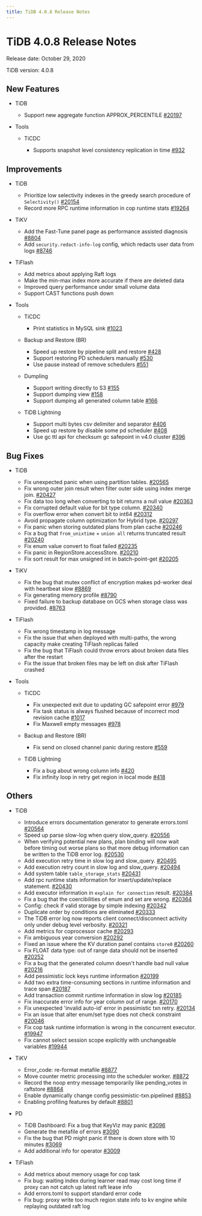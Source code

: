 ```yaml
---
title: TiDB 4.0.8 Release Notes
---
```


# TiDB 4.0.8 Release Notes

Release date: October 29, 2020

TiDB version: 4.0.8

## New Features

+ TiDB

    - Support new aggregate function APPROX_PERCENTILE [#20197](https://github.com/pingcap/tidb/pull/20197)

+ Tools

    + TiCDC

        - Supports snapshot level consistency replication in time [#932](https://github.com/pingcap/ticdc/pull/932)

## Improvements

+ TiDB

    - Prioritize low selectivity indexes in the greedy search procedure of `Selectivity()` [#20154](https://github.com/pingcap/tidb/pull/20154)
    - Record more RPC runtime information in cop runtime stats [#19264](https://github.com/pingcap/tidb/pull/19264)

+ TiKV

    - Add the Fast-Tune panel page as performance assisted diagnosis [#8804](https://github.com/tikv/tikv/pull/8804)
    - Add `security.redact-info-log` config, which redacts user data from logs [#8746](https://github.com/tikv/tikv/pull/8746)

+ TiFlash

    - Add metrics about applying Raft logs
    - Make the min-max index more accurate if there are deleted data
    - Improved query performance under small volume data
    - Support CAST functions push down

+ Tools

    + TiCDC

        - Print statistics in MySQL sink [#1023](https://github.com/pingcap/ticdc/pull/1023)

    + Backup and Restore (BR)

        - Speed up restore by pipeline split and restore [#428](https://github.com/pingcap/br/pull/428)
        - Support restoring PD schedulers manually [#530](https://github.com/pingcap/br/pull/530)
        - Use pause instead of remove schedulers [#551](https://github.com/pingcap/br/pull/551)

    + Dumpling

        - Support writing directly to S3 [#155](https://github.com/pingcap/dumpling/pull/155)
        - Support dumping view [#158](https://github.com/pingcap/dumpling/pull/158)
        - Support dumping all generated column table [#166](https://github.com/pingcap/dumpling/pull/166)

    + TiDB Lightning

        - Support multi bytes csv delimiter and separator [#406](https://github.com/pingcap/tidb-lightning/pull/406)
        - Speed up restore by disable some pd scheduler [#408](https://github.com/pingcap/tidb-lightning/pull/408)
        - Use gc ttl api for checksum gc safepoint in v4.0 cluster [#396](https://github.com/pingcap/tidb-lightning/pull/396)

## Bug Fixes

+ TiDB

    - Fix unexpected panic when using partition tables. [#20565](https://github.com/pingcap/tidb/pull/20565)
    - Fix wrong outer join result when filter outer side using index merge join. [#20427](https://github.com/pingcap/tidb/pull/20427)
    - Fix data too long when converting to bit returns a null value [#20363](https://github.com/pingcap/tidb/pull/20363)
    - Fix corrupted default value for bit type column. [#20340](https://github.com/pingcap/tidb/pull/20340)
    - Fix overflow error when convert bit to int64 [#20312](https://github.com/pingcap/tidb/pull/20312)
    - Avoid propagate column optimization for Hybrid type. [#20297](https://github.com/pingcap/tidb/pull/20297)
    - Fix panic when storing outdated plans from plan cache [#20246](https://github.com/pingcap/tidb/pull/20246)
    - Fix a bug that `from_unixtime` + `union all` returns truncated result [#20240](https://github.com/pingcap/tidb/pull/20240)
    - Fix enum value convert to float failed [#20235](https://github.com/pingcap/tidb/pull/20235)
    - Fix panic in RegionStore.accessStore. [#20210](https://github.com/pingcap/tidb/pull/20210)
    - Fix sort result for max unsigned int in batch-point-get [#20205](https://github.com/pingcap/tidb/pull/20205)

+ TiKV

    - Fix the bug that mutex conflict of encryption makes pd-worker deal with heartbeat slow [#8869](https://github.com/tikv/tikv/pull/8869)
    - Fix generating memory profile [#8790](https://github.com/tikv/tikv/pull/8790)
    - Fixed failure to backup database on GCS when storage class was provided. [#8763](https://github.com/tikv/tikv/pull/8763)

+ TiFlash

    - Fix wrong timestamp in log message
    - Fix the issue that when deployed with multi-paths, the wrong capacity make creating TiFlash replicas failed
    - Fix the bug that TiFlash could throw errors about broken data files after the restart
    - Fix the issue that broken files may be left on disk after TiFlash crashed

+ Tools

    + TiCDC

        - Fix unexpected exit due to updating GC safepoint error [#979](https://github.com/pingcap/ticdc/pull/979)
        - Fix task status is always flushed because of incorrect mod revision cache [#1017](https://github.com/pingcap/ticdc/pull/1017)
        - Fix Maxwell empty messages [#978](https://github.com/pingcap/ticdc/pull/978)

    + Backup and Restore (BR)

        - Fix send on closed channel panic during restore [#559](https://github.com/pingcap/br/pull/559)

    + TiDB Lightning

        - Fix a bug about wrong column info [#420](https://github.com/pingcap/tidb-lightning/pull/420)
        - Fix infinity loop in retry get region in local mode [#418](https://github.com/pingcap/tidb-lightning/pull/418)

## Others

+ TiDB

    - Introduce errors documentation generator to generate errors.toml [#20564](https://github.com/pingcap/tidb/pull/20564)
    - Speed up parse slow-log when query slow_query. [#20556](https://github.com/pingcap/tidb/pull/20556)
    - When verifying potential new plans, plan binding will now wait before timing out worse plans so that more debug information can be written to the TiDB error log. [#20530](https://github.com/pingcap/tidb/pull/20530)
    - Add execution retry time in slow log and slow_query. [#20495](https://github.com/pingcap/tidb/pull/20495)
    - Add execution retry count in slow log and slow_query. [#20494](https://github.com/pingcap/tidb/pull/20494)
    - Add system table `table_storage_stats` [#20431](https://github.com/pingcap/tidb/pull/20431)
    - Add rpc runtime stats information for insert/update/replace statement. [#20430](https://github.com/pingcap/tidb/pull/20430)
    - Add executor information in `explain for connection` result. [#20384](https://github.com/pingcap/tidb/pull/20384)
    - Fix a bug that the coercibilities of enum and set are wrong. [#20364](https://github.com/pingcap/tidb/pull/20364)
    - Config: check if valid storage by simple indexing [#20342](https://github.com/pingcap/tidb/pull/20342)
    - Duplicate order by conditions are eliminated [#20333](https://github.com/pingcap/tidb/pull/20333)
    - The TiDB error log now reports client connect/disconnect activity only under debug level verbosity. [#20321](https://github.com/pingcap/tidb/pull/20321)
    - Add metrics for coprocessor cache [#20293](https://github.com/pingcap/tidb/pull/20293)
    - Fix ambiguous year conversion [#20292](https://github.com/pingcap/tidb/pull/20292)
    - Fixed an issue where the KV duration panel contains `store0` [#20260](https://github.com/pingcap/tidb/pull/20260)
    - Fix FLOAT data type: out of range data should not be inserted [#20252](https://github.com/pingcap/tidb/pull/20252)
    - Fix a bug that the generated column doesn't handle bad null value [#20216](https://github.com/pingcap/tidb/pull/20216)
    - Add pessimistic lock keys runtime information [#20199](https://github.com/pingcap/tidb/pull/20199)
    - Add two extra time-consuming sections in runtime information and trace span [#20187](https://github.com/pingcap/tidb/pull/20187)
    - Add transaction commit runtime information in slow log [#20185](https://github.com/pingcap/tidb/pull/20185)
    - Fix inaccurate error info for year column out of range. [#20170](https://github.com/pingcap/tidb/pull/20170)
    - Fix unexpected 'invalid auto-id' error in pessimistic txn retry. [#20134](https://github.com/pingcap/tidb/pull/20134)
    - Fix an issue that alter enum/set type does not check constraint [#20046](https://github.com/pingcap/tidb/pull/20046)
    - Fix cop task runtime information is wrong in the concurrent executor. [#19947](https://github.com/pingcap/tidb/pull/19947)
    - Fix cannot select session scope explicitly with unchangeable variables [#19944](https://github.com/pingcap/tidb/pull/19944)

+ TiKV

    - Error_code: re-format metafile [#8877](https://github.com/tikv/tikv/pull/8877)
    - Move counter metric processing into the scheduler worker. [#8872](https://github.com/tikv/tikv/pull/8872)
    - Record the noop entry message temporarily like pending_votes in raftstore [#8864](https://github.com/tikv/tikv/pull/8864)
    - Enable dynamically change config pessimistic-txn.pipelined [#8853](https://github.com/tikv/tikv/pull/8853)
    - Enabling profiling features by default [#8801](https://github.com/tikv/tikv/pull/8801)

+ PD

    - TiDB Dashboard: Fix a bug that KeyViz may panic [#3096](https://github.com/pingcap/pd/pull/3096)
    - Generate the metafile of errors [#3090](https://github.com/pingcap/pd/pull/3090)
    - Fix the bug that PD might panic if there is down store with 10 minutes [#3069](https://github.com/pingcap/pd/pull/3069)
    - Add additional info for operator [#3009](https://github.com/pingcap/pd/pull/3009)

+ TiFlash

    - Add metrics about memory usage for cop task
    - Fix bug: waiting index during learner read may cost long time if proxy can not catch up latest raft lease info
    - Add errors.toml to support standard error code
    - Fix bug: proxy write too much region state info to kv engine while replaying outdated raft log
